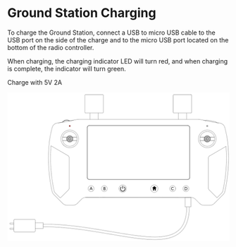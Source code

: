 # Ground Station Charging

To charge the Ground Station, connect a USB to micro USB cable to the USB port on the side of the charge and to the micro USB port located on the bottom of the radio controller.

When charging, the charging indicator LED will turn red, and when charging is complete, the indicator will turn green.

Charge with 5V 2A

![](<../../../../../../.gitbook/assets/Screen Shot 2021-02-14 at 1.33.40 PM.png>)
